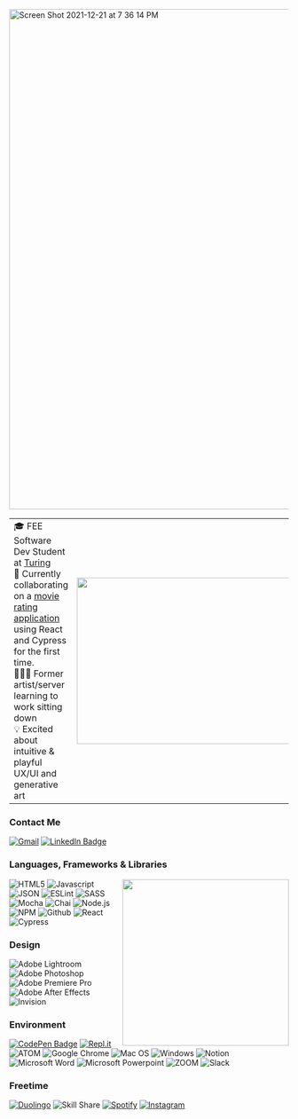 <img width="902" alt="Screen Shot 2021-12-21 at 7 36 14 PM" src="https://user-images.githubusercontent.com/84749512/147015335-02156c80-8f4c-452a-b595-a65aa59d9b82.png">

</table>
<table style="width:100%" border="0" rules="none" cellspacing="0" cellpadding="0">
  <tr>
    <td style="border:none">
				🎓 FEE Software Dev Student at <a href="https://turing.edu/" target="_blank">Turing</a>
				<br>
        🌱 Currently collaborating on a  <a href=https://github.com/jasmyn2244/rancid-tomatillos target="_blank">movie rating application</a> using React and Cypress for the first time.
				<br>
        👩🏽‍💻 Former artist/server learning to work sitting down
				<br>
        💡 Excited about intuitive & playful UX/UI and generative art
      </ul>
    </td>
    <td style="border:none"><img height="300" width="600" src="https://github-readme-stats.vercel.app/api?username=Gabby-Recny"></td>
  </tr>
</table>


### Contact Me
[![Gmail](https://img.shields.io/badge/Gmail-D14836?style=for-the-badge&logo=gmail&logoColor=white)](mailto:gabby.recny@gmail.com)
[![LinkedIn Badge](https://img.shields.io/badge/LinkedIn-0077B5?style=for-the-badge&logo=linkedin&logoColor=white)](https://www.linkedin.com/in/gabbyrecny/)

### Languages, Frameworks & Libraries 
<img align="right" width="300" src="https://github-readme-stats.vercel.app/api/top-langs/?username=Gabby-Recny">

![HTML5](https://img.shields.io/badge/HTML5-E34F26?style=for-the-badge&logo=html5&logoColor=white)
![Javascript](https://img.shields.io/badge/JavaScript-323330?style=for-the-badge&logo=javascript&logoColor=F7DF1E)
![JSON](https://img.shields.io/badge/json-5E5C5C?style=for-the-badge&logo=json&logoColor=white)
![ESLint](https://img.shields.io/badge/eslint-3A33D1?style=for-the-badge&logo=eslint&logoColor=white)
![SASS](https://img.shields.io/badge/Sass-CC6699?style=for-the-badge&logo=sass&logoColor=white)
![Mocha](https://img.shields.io/badge/Mocha-8D6748?style=for-the-badge&logo=Mocha&logoColor=white)
![Chai](https://img.shields.io/badge/chai-A30701?style=for-the-badge&logo=chai&logoColor=white)
![Node.js](https://img.shields.io/badge/Node.js-339933?style=for-the-badge&logo=nodedotjs&logoColor=white)
![NPM](https://img.shields.io/badge/npm-CB3837?style=for-the-badge&logo=npm&logoColor=white)
![Github](https://img.shields.io/badge/GitHub-100000?style=for-the-badge&logo=github&logoColor=white)
![React](https://img.shields.io/badge/React-20232A?style=for-the-badge&logo=react&logoColor=61DAFB)
![Cypress](https://img.shields.io/badge/Cypress-17202C?style=for-the-badge&logo=cypress&logoColor=white)
		

### Design
![Adobe Lightroom](https://img.shields.io/badge/Adobe%20Lightroom-31A8FF?style=for-the-badge&logo=Adobe%20Lightroom&logoColor=white)
![Adobe Photoshop](https://img.shields.io/badge/Adobe%20Photoshop-31A8FF?style=for-the-badge&logo=Adobe%20Photoshop&logoColor=black
)
![Adobe Premiere Pro](https://img.shields.io/badge/Adobe%20Premiere%20Pro-9999FF?style=for-the-badge&logo=Adobe%20Premiere%20Pro&logoColor=white)
![Adobe After Effects](https://img.shields.io/badge/Adobe%20after%20affects-CF96FD?style=for-the-badge&logo=Adobe%20after%20effects&logoColor=393665)
![Invision](https://img.shields.io/badge/InVision-FF3366?style=for-the-badge&logo=InVision&logoColor=white)

### Environment
[![CodePen Badge](https://img.shields.io/badge/CodePen-Profile-informational?style=flat&logo=codepen&logoColor=white&color=black)](https://codepen.io/gjtrecny1991)
[![Repl.it](https://img.shields.io/badge/Repl.it-%230D101E.svg?style=for-the-badge&logo=replit&logoColor=white)](https://replit.com/@gjtrecny1991)
![ATOM](https://img.shields.io/badge/Atom-66595C?style=for-the-badge&logo=Atom&logoColor=white)
![Google Chrome](https://img.shields.io/badge/Google_chrome-4285F4?style=for-the-badge&logo=Google-chrome&logoColor=white)
![Mac OS](https://img.shields.io/badge/mac%20os-000000?style=for-the-badge&logo=apple&logoColor=white)
![Windows](https://img.shields.io/badge/Windows-0078D6?style=for-the-badge&logo=windows&logoColor=white)
![Notion](https://img.shields.io/badge/Notion-000000?style=for-the-badge&logo=notion&logoColor=white)
![Microsoft Word](https://img.shields.io/badge/Microsoft_Word-2B579A?style=for-the-badge&logo=microsoft-word&logoColor=white)
![Microsoft Powerpoint](https://img.shields.io/badge/Microsoft_PowerPoint-B7472A?style=for-the-badge&logo=microsoft-powerpoint&logoColor=white)
![ZOOM](https://img.shields.io/badge/Zoom-2D8CFF?style=for-the-badge&logo=zoom&logoColor=white)
![Slack](https://img.shields.io/badge/Slack-4A154B?style=for-the-badge&logo=slack&logoColor=white)




### Freetime
[![Duolingo](https://img.shields.io/badge/Duolingo-58CC02?style=for-the-badge&logo=Duolingo&logoColor=white)](https://www.duolingo.com/profile/gjtrecny)
![Skill Share](https://img.shields.io/badge/skill%20share-002333?style=for-the-badge&logo=skillshare&logoColor=white)
[![Spotify](https://img.shields.io/badge/Spotify-1ED760?&style=for-the-badge&logo=spotify&logoColor=white)](https://open.spotify.com/user/gabby_recny?si=5dde64122a6e4140)
[![Instagram](https://img.shields.io/badge/Instagram-E4405F?style=for-the-badge&logo=instagram&logoColor=white)](https://www.instagram.com/golden_greyscale/)

